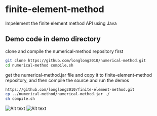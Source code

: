 # finite-element-method
Impelement the finite element method API using Java
## Demo code in demo directory
clone and compile the numerical-method repository first
```bash
git clone https://github.com/longlong2010/numerical-method.git
cd numerical-method compile.sh
```
get the numerical-method.jar file and copy it to finite-element-method repository, and then compile the source and run the demos
```bash
https://github.com/longlong2010/finite-element-method.git
cp ../numerical-method/numerical-method.jar ./
sh compile.sh
```
![Alt text](http://78rdg5.com1.z0.glb.clouddn.com/fem1.png)
![Alt text](http://78rdg5.com1.z0.glb.clouddn.com/fem2.png)
